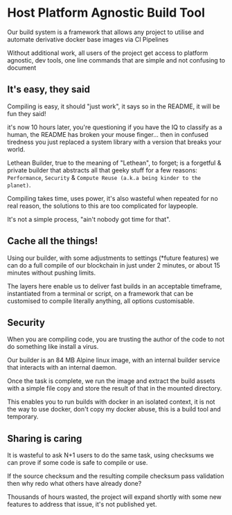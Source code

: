 # Host Platform Agnostic Build Tool

Our build system is a framework that allows any project to utilise and automate derivative docker base images via CI Pipelines

Without additional work, all users of the project get access to platform agnostic, dev tools, one line commands that are simple and not confusing to document

## It's easy, they said

Compiling is easy, it should "just work", it says so in the README, it will be fun they said!

it's now 10 hours later, you're questioning if you have the IQ to classify as a human,
the README has broken your mouse finger... then in confused tiredness you just replaced a system library with a version that breaks your world.

Lethean Builder, true to the meaning of "Lethean", to forget; is a forgetful & private builder that abstracts all 
that geeky stuff for a few reasons: `Performance`, `Security` & `Compute Reuse (a.k.a being kinder to the planet)`.

Compiling takes time, uses power, it's also wasteful when repeated for no real reason, the solutions to this are too complicated for laypeople.

It's not a simple process, "ain't nobody got time for that".

## Cache all the things!

Using our builder, with some adjustments to settings (*future features) we can do a full compile of our blockchain in just under 2 minutes, or about 15 minutes without pushing limits.

The layers here enable us to deliver fast builds in an acceptable timeframe, instantiated from a terminal or script, on a framework that can be customised to compile literally anything, all options customisable.

## Security

When you are compiling code, you are trusting the author of the code to not do something like install a virus.

Our builder is an 84 MB Alpine linux image, with an internal builder service that interacts with an internal daemon.

Once the task is complete, we run the image and extract the build assets with a simple file copy and store the result of that in the mounted directory.

This enables you to run builds with docker in an isolated context, it is not the way to use docker, don't copy my docker abuse, this is a build tool and temporary.

## Sharing is caring
 
It is wasteful to ask N+1 users to do the same task, using checksums we can prove if some code is safe to compile or use.

If the source checksum and the resulting compile checksum pass validation then why redo what others have already done? 

Thousands of hours wasted, the project will expand shortly with some new features to address that issue, it's not published yet. 
